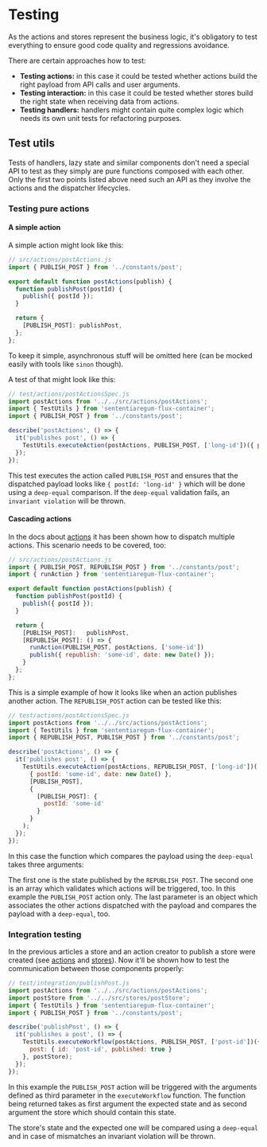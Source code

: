 # Testing

As the actions and stores represent the business logic, it's obligatory to test everything to ensure
good code quality and regressions avoidance.

There are certain approaches how to test:

- __Testing actions:__ in this case it could be tested whether actions build the right payload from API calls and user arguments. 
- __Testing interaction:__ in this case it could be tested whether stores build the right state when receiving data from actions.
- __Testing handlers:__ handlers might contain quite complex logic which needs its own unit tests for refactoring purposes.

## Test utils

Tests of handlers, lazy state and similar components don't need a special API to test as they simply are pure functions composed with each other.
Only the first two points listed above need such an API as they involve the actions and the dispatcher lifecycles.

### Testing pure actions

#### A simple action

A simple action might look like this:

``` javascript
// src/actions/postActions.js
import { PUBLISH_POST } from '../constants/post';

export default function postActions(publish) {
  function publishPost(postId) {
    publish({ postId });
  }

  return {
    [PUBLISH_POST]: publishPost,
  };
};
```

To keep it simple, asynchronous stuff will be omitted here (can be mocked easily with tools like `sinon` though).

A test of that might look like this:

``` javascript
// test/actions/postActionsSpec.js
import postActions from '../../src/actions/postActions';
import { TestUtils } from 'sententiaregum-flux-container';
import { PUBLISH_POST } from '../constants/post';

describe('postActions', () => {
  it('publishes post', () => {
    TestUtils.executeAction(postActions, PUBLISH_POST, ['long-id'])({ postId: 'long-id' });
  });
});
```

This test executes the action called `PUBLISH_POST` and ensures that the dispatched payload looks like `{ postId: 'long-id' }` which will be done
using a `deep-equal` comparison.
If the `deep-equal` validation fails, an `invariant violation` will be thrown.

#### Cascading actions

In the docs about [actions](https://github.com/Sententiaregum/flux-container/blob/master/docs/api/actions.md) it has been shown how to dispatch multiple actions.
This scenario needs to be covered, too:

``` javascript
// src/actions/postActions.js
import { PUBLISH_POST, REPUBLISH_POST } from '../constants/post';
import { runAction } from 'sententiaregum-flux-container';

export default function postActions(publish) {
  function publishPost(postId) {
    publish({ postId });
  }

  return {
    [PUBLISH_POST]:   publishPost,
    [REPUBLISH_POST]: () => {
      runAction(PUBLISH_POST, postActions, ['some-id'])
      publish({ republish: 'some-id', date: new Date() });
    }
  };
};
```

This is a simple example of how it looks like when an action publishes another action.
The `REPUBLISH_POST` action can be tested like this:

``` javascript
// test/actions/postActionsSpec.js
import postActions from '../../src/actions/postActions';
import { TestUtils } from 'sententiaregum-flux-container';
import { REPUBLISH_POST, PUBLISH_POST } from '../constants/post';

describe('postActions', () => {
  it('publishes post', () => {
    TestUtils.executeAction(postActions, REPUBLISH_POST, ['long-id'])(
      { postId: 'some-id', date: new Date() },
      [PUBLISH_POST],
      {
        [PUBLISH_POST]: {
          postId: 'some-id'
        }
      }
    );
  });
});
```

In this case the function which compares the payload using the `deep-equal` takes three arguments:

The first one is the state published by the `REPUBLISH_POST`.
The second one is an array which validates which actions will be triggered, too. In this example the `PUBLISH_POST` action only.
The last parameter is an object which associates the other actions dispatched with the payload and compares the payload with a `deep-equal`, too.

### Integration testing

In the previous articles a store and an action creator to publish a store were created (see [actions](https://github.com/Sententiaregum/flux-container/blob/master/docs/api/actions.md) and [stores](https://github.com/Sententiaregum/flux-container/blob/master/docs/api/stores.md)).
Now it'll be shown how to test the communication between those components properly:

``` javascript
// test/integration/publishPost.js
import postActions from '../../src/actions/postActions';
import postStore from '../../src/stores/postStore';
import { TestUtils } from 'sententiaregum-flux-container';
import { PUBLISH_POST } from '../constants/post';

describe('publishPost', () => {
  it('publishes a post', () => {
    TestUtils.executeWorkflow(postActions, PUBLISH_POST, ['post-id'])({
      post: { id: 'post-id', published: true }
    }, postStore);
  });
});
```

In this example the `PUBLISH_POST` action will be triggered with the arguments defined as third parameter in the `executeWorkflow` function.
The function being returned takes as first argument the expected state and as second argument the store which should contain this state.

The store's state and the expected one will be compared using a `deep-equal` and in case of mismatches an invariant violation will be thrown.
